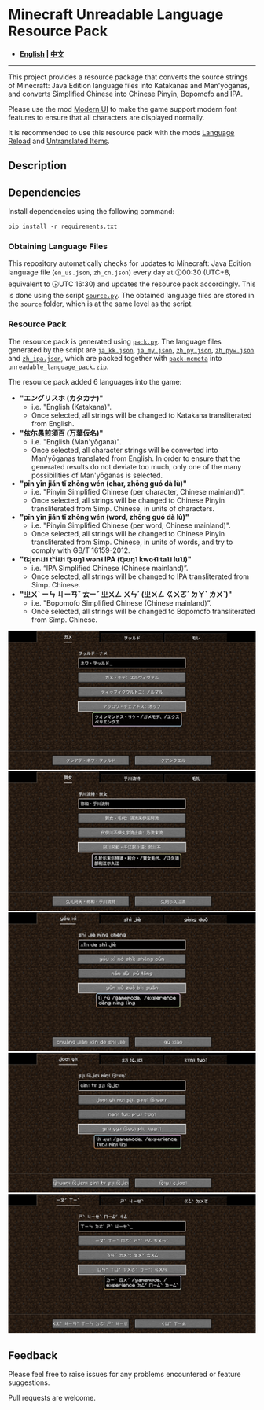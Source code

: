 # Minecraft Unreadable Language Resource Pack

- **[English](README_en.md) | [中文](README.md)**

----

This project provides a resource package that converts the source strings of Minecraft: Java Edition language files into Katakanas and Man'yōganas, and converts Simplified Chinese into Chinese Pinyin, Bopomofo and IPA.

Please use the mod [Modern UI](https://modrinth.com/mod/modern-ui) to make the game support modern font features to ensure that all characters are displayed normally.

It is recommended to use this resource pack with the mods [Language Reload](https://modrinth.com/mod/language-reload) and [Untranslated Items](https://www.curseforge.com/minecraft/mc-mods/untranslated-items).

## Description

## Dependencies

Install dependencies using the following command:

``` shell
pip install -r requirements.txt
```

### Obtaining Language Files

This repository automatically checks for updates to Minecraft: Java Edition language file (`en_us.json`, `zh_cn.json`) every day at 🕧00:30 (UTC+8, equivalent to 🕟UTC 16:30) and updates the resource pack accordingly. This is done using the script [`source.py`](source.py). The obtained language files are stored in the `source` folder, which is at the same level as the script.

### Resource Pack

The resource pack is generated using [`pack.py`](pack.py). The language files generated by the script are [`ja_kk.json`](ja_kk.json), [`ja_my.json`](ja_my.json), [`zh_py.json`](zh_py.json), [`zh_pyw.json`](zh_pyw.json) and [`zh_ipa.json`](zh_ipa.json), which are packed together with [`pack.mcmeta`](pack.mcmeta) into `unreadable_language_pack.zip`.

The resource pack added 6 languages into the game:

- **"エングリスホ (カタカナ)"**
  - i.e. "English (Katakana)".
  - Once selected, all strings will be changed to Katakana transliterated from English.
- **"依尓愚煎須百 (万葉仮名)"**
  - i.e. "English (Man'yōgana)".
  - Once selected, all character strings will be converted into Man'yōganas translated from English. In order to ensure that the generated results do not deviate too much, only one of the many possibilities of Man'yōganas is selected.
- **"pīn yīn jiǎn tǐ zhōng wén (char, zhōng guó dà lù)"**
  - i.e. "Pinyin Simplified Chinese (per character, Chinese mainland)".
  - Once selected, all strings will be changed to Chinese Pinyin transliterated from Simp. Chinese, in units of characters.
- **"pīn yīn jiǎn tǐ zhōng wén (word, zhōng guó dà lù)"**
  - i.e. "Pinyin Simplified Chinese (per word, Chinese mainland)".
  - Once selected, all strings will be changed to Chinese Pinyin transliterated from Simp. Chinese, in units of words, and try to comply with GB/T 16159-2012.
- **"t͡ɕjɛn˨˩˦ tʰi˨˩˦ t͡ʂʊŋ˥ wən˧ IPA (t͡ʂʊŋ˥ kwo˧˥ ta˥˩ lu˥˩)"**
  - i.e. “IPA Simplified Chinese (Chinese mainland)”.
  - Once selected, all strings will be changed to IPA transliterated from Simp. Chinese.
- **"ㄓㄨˋ ㄧㄣ ㄐㄧㄢˇ ㄊㄧˇ ㄓㄨㄥ ㄨㄣˊ (ㄓㄨㄥ ㄍㄨㄛˊ ㄉㄚˋ ㄌㄨˋ)"**
  - i.e. "Bopomofo Simplified Chinese (Chinese mainland)”.
  - Once selected, all strings will be changed to Bopomofo transliterated from Simp. Chinese.

![Sample](sample/sample_ja_kk.png)
![Sample](sample/sample_ja_my.png)
![Sample](sample/sample_zh_py.png)
![Sample](sample/sample_zh_ipa.png)
![Sample](sample/sample_zh_bpmf.png)

## Feedback

Please feel free to raise issues for any problems encountered or feature suggestions.

Pull requests are welcome.
